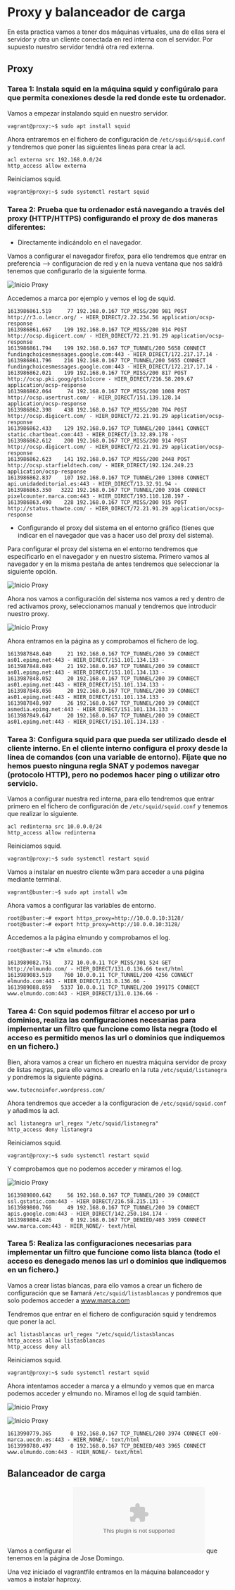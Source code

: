 # Proxy y balanceador de carga

En esta practica vamos a tener dos máquinas virtuales, una de ellas sera el servidor y otra un cliente conectada en red interna con el servidor. Por supuesto nuestro servidor tendrá otra red externa.

## Proxy

### Tarea 1: Instala squid en la máquina squid y configúralo para que permita conexiones desde la red donde este tu ordenador.

Vamos a empezar instalando squid en nuestro servidor.
~~~
vagrant@proxy:~$ sudo apt install squid
~~~

Ahora entraremos en el fichero de configuración de `/etc/squid/squid.conf` y tendremos que poner las siguientes lineas para crear la acl.
~~~
acl externa src 192.168.0.0/24
http_access allow externa
~~~

Reiniciamos squid.
~~~
vagrant@proxy:~$ sudo systemctl restart squid
~~~

### Tarea 2: Prueba que tu ordenador está navegando a través del proxy (HTTP/HTTPS) configurando el proxy de dos maneras diferentes:

- Directamente indicándolo en el navegador.

Vamos a configurar el navegador firefox, para ello tendremos que entrar en preferencia --> configuracion de red y en la nueva ventana que nos saldrá tenemos que configurarlo de la siguiente forma.

![Inicio Proxy](imagenes/proxy.png)

Accedemos a marca por ejemplo y vemos el log de squid.
~~~
1613986861.519     77 192.168.0.167 TCP_MISS/200 981 POST http://r3.o.lencr.org/ - HIER_DIRECT/2.22.234.56 application/ocsp-response
1613986861.667    199 192.168.0.167 TCP_MISS/200 914 POST http://ocsp.digicert.com/ - HIER_DIRECT/72.21.91.29 application/ocsp-response
1613986861.794    199 192.168.0.167 TCP_TUNNEL/200 5658 CONNECT fundingchoicesmessages.google.com:443 - HIER_DIRECT/172.217.17.14 -
1613986861.796    216 192.168.0.167 TCP_TUNNEL/200 5655 CONNECT fundingchoicesmessages.google.com:443 - HIER_DIRECT/172.217.17.14 -
1613986862.021    199 192.168.0.167 TCP_MISS/200 817 POST http://ocsp.pki.goog/gts1o1core - HIER_DIRECT/216.58.209.67 application/ocsp-response
1613986862.064     74 192.168.0.167 TCP_MISS/200 1008 POST http://ocsp.usertrust.com/ - HIER_DIRECT/151.139.128.14 application/ocsp-response
1613986862.398    438 192.168.0.167 TCP_MISS/200 704 POST http://ocsp.digicert.com/ - HIER_DIRECT/72.21.91.29 application/ocsp-response
1613986862.433    129 192.168.0.167 TCP_TUNNEL/200 18441 CONNECT static.chartbeat.com:443 - HIER_DIRECT/13.32.89.178 -
1613986862.612    200 192.168.0.167 TCP_MISS/200 914 POST http://ocsp.digicert.com/ - HIER_DIRECT/72.21.91.29 application/ocsp-response
1613986862.623    141 192.168.0.167 TCP_MISS/200 2448 POST http://ocsp.starfieldtech.com/ - HIER_DIRECT/192.124.249.23 application/ocsp-response
1613986862.837    107 192.168.0.167 TCP_TUNNEL/200 13008 CONNECT api.unidadeditorial.es:443 - HIER_DIRECT/13.32.91.94 -
1613986863.350   3222 192.168.0.167 TCP_TUNNEL/200 3916 CONNECT pixelcounter.marca.com:443 - HIER_DIRECT/193.110.128.197 -
1613986863.490    228 192.168.0.167 TCP_MISS/200 915 POST http://status.thawte.com/ - HIER_DIRECT/72.21.91.29 application/ocsp-response
~~~

- Configurando el proxy del sistema en el entorno gráfico (tienes que indicar en el navegador que vas a hacer uso del proxy del sistema).

Para configurar el proxy del sistema en el entorno tendremos que especificarlo en el navegador y en nuestro sistema.
Primero vamos al navegador y en la misma pestaña de antes tendremos que seleccionar la siguiente opción.

![Inicio Proxy](imagenes/proxy2.png)

Ahora nos vamos a configuración del sistema nos vamos a red y dentro de red activamos proxy, seleccionamos manual y tendremos que introducir nuestro proxy.

![Inicio Proxy](imagenes/proxy3.png)

Ahora entramos en la página as y comprobamos el fichero de log.
~~~
1613987848.040     21 192.168.0.167 TCP_TUNNEL/200 39 CONNECT as01.epimg.net:443 - HIER_DIRECT/151.101.134.133 -
1613987848.049     21 192.168.0.167 TCP_TUNNEL/200 39 CONNECT as01.epimg.net:443 - HIER_DIRECT/151.101.134.133 -
1613987848.052     20 192.168.0.167 TCP_TUNNEL/200 39 CONNECT as01.epimg.net:443 - HIER_DIRECT/151.101.134.133 -
1613987848.056     20 192.168.0.167 TCP_TUNNEL/200 39 CONNECT as01.epimg.net:443 - HIER_DIRECT/151.101.134.133 -
1613987848.907     26 192.168.0.167 TCP_TUNNEL/200 39 CONNECT asmedia.epimg.net:443 - HIER_DIRECT/151.101.134.133 -
1613987849.647     20 192.168.0.167 TCP_TUNNEL/200 39 CONNECT as01.epimg.net:443 - HIER_DIRECT/151.101.134.133 -
~~~

### Tarea 3: Configura squid para que pueda ser utilizado desde el cliente interno. En el cliente interno configura el proxy desde la línea de comandos (con una variable de entorno). Fíjate que no hemos puesto ninguna regla SNAT y podemos navegar (protocolo HTTP), pero no podemos hacer ping o utilizar otro servicio.

Vamos a configurar nuestra red interna, para ello tendremos que entrar primero en el fichero de configuración de `/etc/squid/squid.conf` y tenemos que realizar lo siguiente.
~~~
acl redinterna src 10.0.0.0/24
http_access allow redinterna
~~~

Reiniciamos squid.
~~~
vagrant@proxy:~$ sudo systemctl restart squid
~~~

Vamos a instalar en nuestro cliente w3m para acceder a una página mediante terminal.
~~~
vagrant@buster:~$ sudo apt install w3m
~~~

Ahora vamos a configurar las variables de entorno.
~~~
root@buster:~# export https_proxy=http://10.0.0.10:3128/
root@buster:~# export http_proxy=http://10.0.0.10:3128/
~~~

Accedemos a la página elmundo y comprobamos el log.
~~~
root@buster:~# w3m elmundo.com
~~~

~~~
1613989082.751    372 10.0.0.11 TCP_MISS/301 524 GET http://elmundo.com/ - HIER_DIRECT/131.0.136.66 text/html
1613989083.519    760 10.0.0.11 TCP_TUNNEL/200 4256 CONNECT elmundo.com:443 - HIER_DIRECT/131.0.136.66 -
1613989088.859   5337 10.0.0.11 TCP_TUNNEL/200 199175 CONNECT www.elmundo.com:443 - HIER_DIRECT/131.0.136.66 -
~~~

### Tarea 4: Con squid podemos filtrar el acceso por url o dominios, realiza las configuraciones necesarias para implementar un filtro que funcione como lista negra (todo el acceso es permitido menos las url o dominios que indiquemos en un fichero.)

Bien, ahora vamos a crear un fichero en nuestra máquina servidor de proxy de listas negras, para ello vamos a crearlo en la ruta `/etc/squid/listanegra` y pondremos la siguiente página.
~~~
www.tutecnoinfor.wordpress.com/
~~~

Ahora tendremos que acceder a la configuracion de `/etc/squid/squid.conf` y añadimos la acl.
~~~
acl listanegra url_regex "/etc/squid/listanegra"
http_access deny listanegra
~~~

Reiniciamos squid.
~~~
vagrant@proxy:~$ sudo systemctl restart squid
~~~

Y comprobamos que no podemos acceder y miramos el log.

![Inicio Proxy](imagenes/proxy4.png)

~~~
1613989800.642     56 192.168.0.167 TCP_TUNNEL/200 39 CONNECT ssl.gstatic.com:443 - HIER_DIRECT/216.58.215.131 -
1613989800.766     49 192.168.0.167 TCP_TUNNEL/200 39 CONNECT apis.google.com:443 - HIER_DIRECT/142.250.184.174 -
1613989804.426      0 192.168.0.167 TCP_DENIED/403 3959 CONNECT www.marca.com:443 - HIER_NONE/- text/html
~~~

### Tarea 5: Realiza las configuraciones necesarias para implementar un filtro que funcione como lista blanca (todo el acceso es denegado menos las url o dominios que indiquemos en un fichero.)

Vamos a crear listas blancas, para ello vamos a crear un fichero de configuración que se llamará `/etc/squid/listasblancas` y pondremos que solo podemos acceder a www.marca.com

Tendremos que entrar en el fichero de configuración squid y tendremos que poner la acl.
~~~
acl listasblancas url_regex "/etc/squid/listasblancas
http_access allow listasblancas
http_access deny all
~~~

Reiniciamos squid.
~~~
vagrant@proxy:~$ sudo systemctl restart squid
~~~

Ahora intentamos acceder a marca y a elmundo y vemos que en marca podemos acceder y elmundo no. Miramos el log de squid también.

![Inicio Proxy](imagenes/proxy5.png)

![Inicio Proxy](imagenes/proxy6.png)

~~~
1613990779.365      0 192.168.0.167 TCP_TUNNEL/200 3974 CONNECT e00-marca.uecdn.es:443 - HIER_NONE/- text/html
1613990780.497      0 192.168.0.167 TCP_DENIED/403 3965 CONNECT www.elmundo.com:443 - HIER_NONE/- text/html
~~~

## Balanceador de carga

Vamos a configurar el ![escenario](https://fp.josedomingo.org/serviciosgs/u08/doc/haproxy/vagrant.zip) que tenemos en la página de Jose Domingo.

Una vez iniciado el vagrantfile entramos en la máquina balanceador y vamos a instalar haproxy.
~~~

~~~
